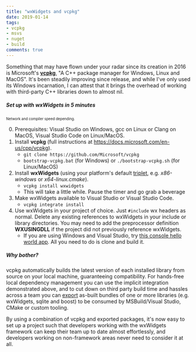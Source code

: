 ```yaml
---
title: "wxWidgets and vcpkg"
date: 2019-01-14
tags:
- vcpkg
- msvs
- nuget
- build
comments: true
---
```


Something that may have flown under your radar since its creation in 2016 is Microsoft's [**vcpkg**](https://docs.microsoft.com/en-us/cpp/vcpkg), "A C++ package manager for Windows, Linux and MacOS". It's been steadily improving since release, and while I've only used its Windows incarnation, I can attest that it brings the overhead of working with third-party C++ libraries down to almost nil.

##### Set up with wxWidgets in 5 minutes

<sub><sup>Network and compiler speed depending.</sup></sub>

0. Prerequisites: Visual Studio on Windows, gcc on Linux or Clang on MacOS, Visual Studio Code on Linux/MacOS.
1. Install **vcpkg** (full instructions at https://docs.microsoft.com/en-us/cpp/vcpkg).
    * `git clone https://github.com/Microsoft/vcpkg`
    * `bootstrap-vcpkg.bat` (for Windows) or `./bootstrap-vcpkg.sh` (for Linux/MacOS)
1. Install **wxWidgets** (using your platform's default [triplet](https://vcpkg.readthedocs.io/en/latest/users/triplets/), e.g. *x86-windows* or *x64-linux.cmake*).
    * `vcpkg install wxwidgets`
    * This will take a little while. Pause the timer and go grab a beverage
1. Make wxWidgets available to Visual Studio or Visual Studio Code.
    * `vcpkg integrate install`
1. Use wxWidgets in your project of choice. Just `#include` wx headers as normal. Delete any existing references to wxWidgets in your include or library directories. You may need to add the preprocessor definition **WXUSINGDLL** if the project did not previously reference wxWidgets.
    * If you are using Windows and Visual Studio, try [this console hello world app](https://github.com/MikeAirey/wxWidgets-micro-sample). All you need to do is clone and build it.

##### Why bother?

vcpkg automatically builds the latest version of each installed library from source on your local machine, guaranteeing compatibility. For hands-free local dependency management you can use the implicit integration demonstrated above, and to cut down on third party build time and hassles across a team you can [export](https://vcpkg.readthedocs.io/en/latest/users/integration/#export-command) as-built bundles of one or more libraries (e.g. wxWidgets, sqlite and boost) to be consumed by MSBuild/Visual Studio, CMake or custom tooling.

By using a combination of vcpkg and exported packages, it's now easy to set up a project such that developers working with the wxWidgets framework can keep their team up to date almost effortlessly, and developers working on non-framework areas never need to consider it at all.
